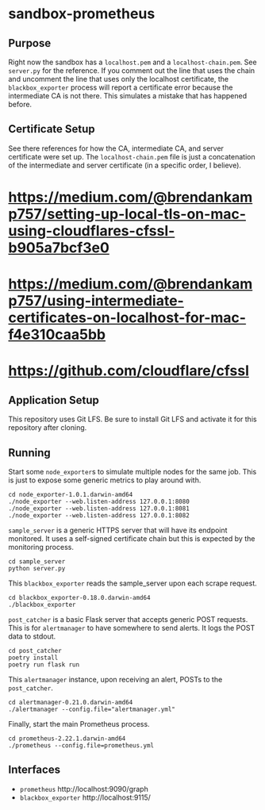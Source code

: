 # sandbox-prometheus

## Purpose

Right now the sandbox has a `localhost.pem` and a `localhost-chain.pem`. See `server.py` for the reference. If you comment out the line that uses the chain and uncomment the line that uses only the localhost certificate, the `blackbox_exporter` process will report a certificate error because the intermediate CA is not there. This simulates a mistake that has happened before.

## Certificate Setup

See there references for how the CA, intermediate CA, and server certificate were set up. The `localhost-chain.pem` file is just a concatenation of the intermediate and server certificate (in a specific order, I believe).

# https://medium.com/@brendankamp757/setting-up-local-tls-on-mac-using-cloudflares-cfssl-b905a7bcf3e0
# https://medium.com/@brendankamp757/using-intermediate-certificates-on-localhost-for-mac-f4e310caa5bb
# https://github.com/cloudflare/cfssl

## Application Setup

This repository uses Git LFS. Be sure to install Git LFS and activate it for this repository after cloning.

## Running

Start some `node_exporter`s to simulate multiple nodes for the same job. This is just to expose some generic metrics to play around with.

```
cd node_exporter-1.0.1.darwin-amd64
./node_exporter --web.listen-address 127.0.0.1:8080
./node_exporter --web.listen-address 127.0.0.1:8081
./node_exporter --web.listen-address 127.0.0.1:8082
```

`sample_server` is a generic HTTPS server that will have its endpoint monitored. It uses a self-signed certificate chain but this is expected by the monitoring process.

```
cd sample_server
python server.py
```

This `blackbox_exporter` reads the sample_server upon each scrape request.

```
cd blackbox_exporter-0.18.0.darwin-amd64
./blackbox_exporter 
```

`post_catcher` is a basic Flask server that accepts generic POST requests. This is for `alertmanager` to have somewhere to send alerts. It logs the POST data to stdout.

```
cd post_catcher
poetry install
poetry run flask run
```

This `alertmanager` instance, upon receiving an alert, POSTs to the `post_catcher`.

```
cd alertmanager-0.21.0.darwin-amd64
./alertmanager --config.file="alertmanager.yml"
```

Finally, start the main Prometheus process.

```
cd prometheus-2.22.1.darwin-amd64
./prometheus --config.file=prometheus.yml
```

## Interfaces

* `prometheus` http://localhost:9090/graph
* `blackbox_exporter` http://localhost:9115/
